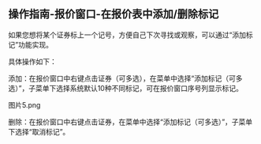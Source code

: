 ## 操作指南-报价窗口-在报价表中添加/删除标记

如果您想将某个证券标上一个记号，方便自己下次寻找或观察，可以通过“添加标记”功能实现。

具体操作如下：

添加：在报价窗口中右键点击证券（可多选），在菜单中选择“添加标记（可多选）”，子菜单下选择系统默认10种不同标记，可在报价窗口序号列显示标记。


图片5.png

删除：在报价窗口中右键点击证券，在菜单中选择“添加标记（可多选）”，子菜单下选择“取消标记”。

